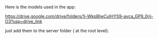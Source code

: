 Here is the models used in the app:

https://drive.google.com/drive/folders/1i-WkpBIwCuIHYS9-avca_GP9_0rij-O3?usp=drive_link

just add them to the server folder ( at the root level).
